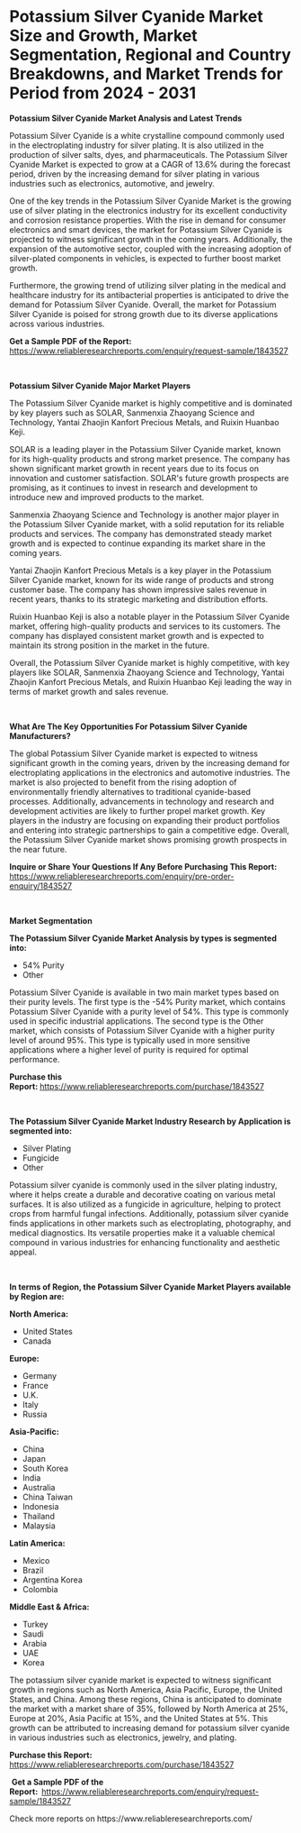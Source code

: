 <p><h1>Potassium Silver Cyanide Market Size and Growth, Market Segmentation, Regional and Country Breakdowns, and Market Trends for Period from 2024 -  2031</h1></p><p><strong>Potassium Silver Cyanide Market Analysis and Latest Trends</strong></p>
<p><p>Potassium Silver Cyanide is a white crystalline compound commonly used in the electroplating industry for silver plating. It is also utilized in the production of silver salts, dyes, and pharmaceuticals. The Potassium Silver Cyanide Market is expected to grow at a CAGR of 13.6% during the forecast period, driven by the increasing demand for silver plating in various industries such as electronics, automotive, and jewelry.</p><p>One of the key trends in the Potassium Silver Cyanide Market is the growing use of silver plating in the electronics industry for its excellent conductivity and corrosion resistance properties. With the rise in demand for consumer electronics and smart devices, the market for Potassium Silver Cyanide is projected to witness significant growth in the coming years. Additionally, the expansion of the automotive sector, coupled with the increasing adoption of silver-plated components in vehicles, is expected to further boost market growth.</p><p>Furthermore, the growing trend of utilizing silver plating in the medical and healthcare industry for its antibacterial properties is anticipated to drive the demand for Potassium Silver Cyanide. Overall, the market for Potassium Silver Cyanide is poised for strong growth due to its diverse applications across various industries.</p></p>
<p><strong>Get a Sample PDF of the Report:&nbsp;</strong> <a href="https://www.reliableresearchreports.com/enquiry/request-sample/1843527">https://www.reliableresearchreports.com/enquiry/request-sample/1843527</a></p>
<p>&nbsp;</p>
<p><strong>Potassium Silver Cyanide Major Market Players</strong></p>
<p><p>The Potassium Silver Cyanide market is highly competitive and is dominated by key players such as SOLAR, Sanmenxia Zhaoyang Science and Technology, Yantai Zhaojin Kanfort Precious Metals, and Ruixin Huanbao Keji. </p><p>SOLAR is a leading player in the Potassium Silver Cyanide market, known for its high-quality products and strong market presence. The company has shown significant market growth in recent years due to its focus on innovation and customer satisfaction. SOLAR's future growth prospects are promising, as it continues to invest in research and development to introduce new and improved products to the market. </p><p>Sanmenxia Zhaoyang Science and Technology is another major player in the Potassium Silver Cyanide market, with a solid reputation for its reliable products and services. The company has demonstrated steady market growth and is expected to continue expanding its market share in the coming years. </p><p>Yantai Zhaojin Kanfort Precious Metals is a key player in the Potassium Silver Cyanide market, known for its wide range of products and strong customer base. The company has shown impressive sales revenue in recent years, thanks to its strategic marketing and distribution efforts. </p><p>Ruixin Huanbao Keji is also a notable player in the Potassium Silver Cyanide market, offering high-quality products and services to its customers. The company has displayed consistent market growth and is expected to maintain its strong position in the market in the future. </p><p>Overall, the Potassium Silver Cyanide market is highly competitive, with key players like SOLAR, Sanmenxia Zhaoyang Science and Technology, Yantai Zhaojin Kanfort Precious Metals, and Ruixin Huanbao Keji leading the way in terms of market growth and sales revenue.</p></p>
<p>&nbsp;</p>
<p><strong>What Are The Key Opportunities For Potassium Silver Cyanide Manufacturers?</strong></p>
<p><p>The global Potassium Silver Cyanide market is expected to witness significant growth in the coming years, driven by the increasing demand for electroplating applications in the electronics and automotive industries. The market is also projected to benefit from the rising adoption of environmentally friendly alternatives to traditional cyanide-based processes. Additionally, advancements in technology and research and development activities are likely to further propel market growth. Key players in the industry are focusing on expanding their product portfolios and entering into strategic partnerships to gain a competitive edge. Overall, the Potassium Silver Cyanide market shows promising growth prospects in the near future.</p></p>
<p><strong>Inquire or Share Your Questions If Any Before Purchasing This Report:</strong> <a href="https://www.reliableresearchreports.com/enquiry/pre-order-enquiry/1843527">https://www.reliableresearchreports.com/enquiry/pre-order-enquiry/1843527</a></p>
<p>&nbsp;</p>
<p><strong>Market Segmentation</strong></p>
<p><strong>The Potassium Silver Cyanide Market Analysis by types is segmented into:</strong></p>
<p><ul><li>54% Purity</li><li>Other</li></ul></p>
<p><p>Potassium Silver Cyanide is available in two main market types based on their purity levels. The first type is the -54% Purity market, which contains Potassium Silver Cyanide with a purity level of 54%. This type is commonly used in specific industrial applications. The second type is the Other market, which consists of Potassium Silver Cyanide with a higher purity level of around 95%. This type is typically used in more sensitive applications where a higher level of purity is required for optimal performance.</p></p>
<p><strong>Purchase this Report:&nbsp;</strong><a href="https://www.reliableresearchreports.com/purchase/1843527">https://www.reliableresearchreports.com/purchase/1843527</a></p>
<p>&nbsp;</p>
<p><strong>The Potassium Silver Cyanide Market Industry Research by Application is segmented into:</strong></p>
<p><ul><li>Silver Plating</li><li>Fungicide</li><li>Other</li></ul></p>
<p><p>Potassium silver cyanide is commonly used in the silver plating industry, where it helps create a durable and decorative coating on various metal surfaces. It is also utilized as a fungicide in agriculture, helping to protect crops from harmful fungal infections. Additionally, potassium silver cyanide finds applications in other markets such as electroplating, photography, and medical diagnostics. Its versatile properties make it a valuable chemical compound in various industries for enhancing functionality and aesthetic appeal.</p></p>
<p>&nbsp;</p>
<p><strong>In terms of Region, the Potassium Silver Cyanide Market Players available by Region are:</strong></p>
<p>
    <p> <strong> North America: </strong>
        <ul>
            <li>United States</li>
            <li>Canada</li>
        </ul>
        </p> 
    <p> <strong> Europe: </strong>
        <ul>
            <li>Germany</li>
            <li>France</li>
            <li>U.K.</li>
            <li>Italy</li>
            <li>Russia</li>
        </ul>
        </p> 
    <p> <strong> Asia-Pacific: </strong>
        <ul>
            <li>China</li>
            <li>Japan</li>
            <li>South Korea</li>
            <li>India</li>
            <li>Australia</li>
            <li>China Taiwan</li>
            <li>Indonesia</li>
            <li>Thailand</li>
            <li>Malaysia</li>
        </ul>
        </p> 
    <p> <strong> Latin America: </strong>
        <ul>
            <li>Mexico</li>
            <li>Brazil</li>
            <li>Argentina Korea</li>
            <li>Colombia</li>
        </ul>
        </p> 
    <p> <strong> Middle East & Africa: </strong>
        <ul>
            <li>Turkey</li>
            <li>Saudi</li>
            <li>Arabia</li>
            <li>UAE</li>
            <li>Korea</li>
        </ul>
    </p>
    </p>
<p><p>The potassium silver cyanide market is expected to witness significant growth in regions such as North America, Asia Pacific, Europe, the United States, and China. Among these regions, China is anticipated to dominate the market with a market share of 35%, followed by North America at 25%, Europe at 20%, Asia Pacific at 15%, and the United States at 5%. This growth can be attributed to increasing demand for potassium silver cyanide in various industries such as electronics, jewelry, and plating.</p></p>
<p><strong>Purchase this Report: </strong><a href="https://www.reliableresearchreports.com/purchase/1843527">https://www.reliableresearchreports.com/purchase/1843527</a></p>
<p>&nbsp;<strong>Get a Sample PDF of the Report:&nbsp;&nbsp;</strong><a href="https://www.reliableresearchreports.com/enquiry/request-sample/1843527">https://www.reliableresearchreports.com/enquiry/request-sample/1843527</a></p>
<p><strong></strong></p>
<p>Check more reports on https://www.reliableresearchreports.com/</p>